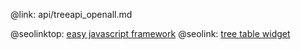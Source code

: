 @link: api/treeapi_openall.md

@seolinktop: [easy javascript framework](https://webix.com)
@seolink: [tree table widget](https://webix.com/widget/treetable/)